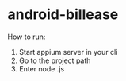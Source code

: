 # android-billease

How to run:
1. Start appium server in your cli
2. Go to the project path
3. Enter node <path of your project>.js
